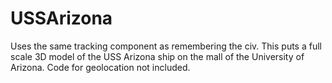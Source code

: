 # USSArizona
Uses the same tracking component as remembering the civ. This puts a full scale 3D model of the USS Arizona ship on the mall of the University of Arizona. Code for geolocation not included.
